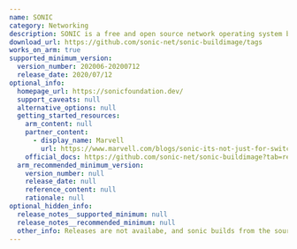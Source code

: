 ```yaml
---
name: SONIC
category: Networking
description: SONIC is a free and open source network operating system based on Linux.
download_url: https://github.com/sonic-net/sonic-buildimage/tags
works_on_arm: true
supported_minimum_version:
  version_number: 202006-20200712
  release_date: 2020/07/12
optional_info:
  homepage_url: https://sonicfoundation.dev/
  support_caveats: null
  alternative_options: null
  getting_started_resources:
    arm_content: null
    partner_content:
      - display_name: Marvell
        url: https://www.marvell.com/blogs/sonic-its-not-just-for-switches-anymore.html
    official_docs: https://github.com/sonic-net/sonic-buildimage?tab=readme-ov-file#usage-for-arm-architecture
  arm_recommended_minimum_version:
    version_number: null
    release_date: null
    reference_content: null
    rationale: null
optional_hidden_info:
  release_notes__supported_minimum: null
  release_notes__recommended_minimum: null
  other_info: Releases are not availabe, and sonic builds from the source. The build details for ARM64 platform is introduced in the tag "202006-20200712".
---
```

